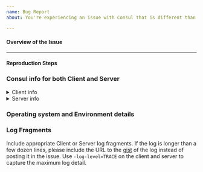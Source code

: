 ```yaml
---
name: Bug Report
about: You're experiencing an issue with Consul that is different than the documented behavior.

---
```


<!-- 

When filing a bug, please include the following headings if possible. Any example text in this template can be deleted.

-->

#### Overview of the Issue

<!-- 

Please provide a paragraph or two about the issue you're experiencing.

-->

---

#### Reproduction Steps

<!-- Please provide steps to reproduce the bug, without any details it would 

Steps to reproduce this issue, eg:

1. Create a cluster with n client nodes n and n server nodes
1. Run `curl ...`
1. View error

-->

### Consul info for both Client and Server


<!---  Please provide both `consul info` and agent HCL config for both client and servers to help us better diagnose the issue. Take careful steps to remove any sensitive information from config files that include secrets such as Gossip keys. --->

<details>
  <summary>Client info</summary>

```
Output from client 'consul info' command here
```

```
Client agent HCL config
```

</details>

<details>
  <summary>Server info</summary>

```
Output from server 'consul info' command here
```

```
Server agent HCL config
```

</details>

### Operating system and Environment details

<!-- 

OS, Architecture, and any other information you can provide about the environment.

-->

### Log Fragments

<!-- 

Please provide log file excerpts using the finest log level possible (i.e. DEBUG, TRACE). 

-->

Include appropriate Client or Server log fragments. If the log is longer than a few dozen lines, please include the URL to the [gist](https://gist.github.com/) of the log instead of posting it in the issue. Use `-log-level=TRACE` on the client and server to capture the maximum log detail.
